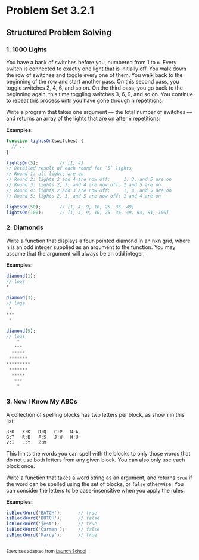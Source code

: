 # Problem Set 3.2.1
## Structured Problem Solving

### 1. 1000 Lights
You have a bank of switches before you, numbered from 1 to `n`. Every switch is connected to exactly one light that is initially off. You walk down the row of switches and toggle every one of them. You walk back to the beginning of the row and start another pass. On this second pass, you toggle switches 2, 4, 6, and so on. On the third pass, you go back to the beginning again, this time toggling switches 3, 6, 9, and so on. You continue to repeat this process until you have gone through n repetitions.

Write a program that takes one argument — the total number of switches — and returns an array of the lights that are on after `n` repetitions.

**Examples:**
```javascript
function lightsOn(switches) {
  // ...
}

lightsOn(5);        // [1, 4]
// Detailed result of each round for `5` lights
// Round 1: all lights are on
// Round 2: lights 2 and 4 are now off;     1, 3, and 5 are on
// Round 3: lights 2, 3, and 4 are now off; 1 and 5 are on
// Round 4: lights 2 and 3 are now off;     1, 4, and 5 are on
// Round 5: lights 2, 3, and 5 are now off; 1 and 4 are on

lightsOn(50);       // [1, 4, 9, 16, 25, 36, 49]
lightsOn(100);      // [1, 4, 9, 16, 25, 36, 49, 64, 81, 100]
```

### 2. Diamonds
Write a function that displays a four-pointed diamond in an nxn grid, where n is an odd integer supplied as an argument to the function. You may assume that the argument will always be an odd integer.

**Examples:**
```javascript
diamond(1);
// logs
*
```

```javascript
diamond(3);
// logs
 *
***
 *
 ```

```javascript
diamond(9);
// logs
    *
   ***
  *****
 *******
*********
 *******
  *****
   ***
    *
```

### 3. Now I Know My ABCs
A collection of spelling blocks has two letters per block, as shown in this list:

```
B:O   X:K   D:Q   C:P   N:A
G:T   R:E   F:S   J:W   H:U
V:I   L:Y   Z:M
```

This limits the words you can spell with the blocks to only those words that do not use both letters from any given block. You can also only use each block once.

Write a function that takes a word string as an argument, and returns `true` if the word can be spelled using the set of blocks, or `false` otherwise. You can consider the letters to be case-insensitive when you apply the rules.

**Examples:**
```javascript
isBlockWord('BATCH');      // true
isBlockWord('BUTCH');      // false
isBlockWord('jest');       // true
isBlockWord('Carmen');     // false
isBlockWord('Marcy');      // true
```

## 
<sup>Exercises adapted from [Launch School](https://launchschool.com)</sup>
